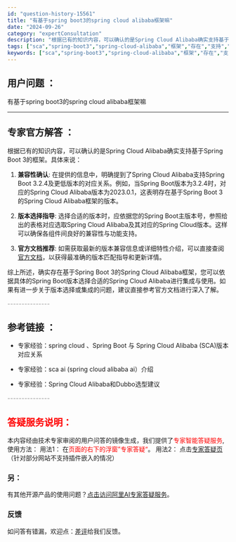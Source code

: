 ```yaml
---
id: "question-history-15561"
title: "有基于spring boot3的spring cloud alibaba框架嘛"
date: "2024-09-26"
category: "expertConsultation"
description: "根据已有的知识内容，可以确认的是Spring Cloud Alibaba确实支持基于Spring Boot 3的框架。具体来说：1. **兼容性确认**: 在提供的信息中，明确提到了Spring Cloud Alibaba支持Spring Boot 3.2.4及更低版本的对应关系。例如，当Sprin"
tags: ["sca","spring-boot3","spring-cloud-alibaba","框架","存在","支持","更新"]
keywords: ["sca","spring-boot3","spring-cloud-alibaba","框架","存在","支持","更新"]
---
```


## 用户问题 ： 
 有基于spring boot3的spring cloud alibaba框架嘛  

---------------
## 专家官方解答 ：

根据已有的知识内容，可以确认的是Spring Cloud Alibaba确实支持基于Spring Boot 3的框架。具体来说：

1. **兼容性确认**: 在提供的信息中，明确提到了Spring Cloud Alibaba支持Spring Boot 3.2.4及更低版本的对应关系。例如，当Spring Boot版本为3.2.4时，对应的Spring Cloud Alibaba版本为2023.0.1，这表明存在基于Spring Boot 3的Spring Cloud Alibaba框架的版本。

2. **版本选择指导**: 选择合适的版本时，应依据您的Spring Boot主版本号，参照给出的表格对应选取Spring Cloud Alibaba及其对应的Spring Cloud版本。这样可以确保各组件间良好的兼容性与功能支持。

3. **官方文档推荐**: 如需获取最新的版本兼容信息或详细特性介绍，可以直接查阅[官方文档](https://sca.aliyun.com/docs/2023/overview/version-explain/)，以获得最准确的版本匹配指导和更新详情。

综上所述，确实存在基于Spring Boot 3的Spring Cloud Alibaba框架，您可以依据具体的Spring Boot版本选择合适的Spring Cloud Alibaba进行集成与使用。如果有进一步关于版本选择或集成的问题，建议直接参考官方文档进行深入了解。


<font color="#949494">---------------</font> 


## 参考链接 ：

* 专家经验：spring cloud 、Spring Boot 与 Spring Cloud Alibaba (SCA)版本对应关系 
 
 * 专家经验：sca ai (spring cloud alibaba ai）介绍 
 
 * 专家经验：Spring Cloud Alibaba和Dubbo选型建议 


 <font color="#949494">---------------</font> 
 


## <font color="#FF0000">答疑服务说明：</font> 

本内容经由技术专家审阅的用户问答的镜像生成，我们提供了<font color="#FF0000">专家智能答疑服务</font>,使用方法：
用法1： 在<font color="#FF0000">页面的右下的浮窗”专家答疑“</font>。
用法2： 点击[专家答疑页](https://answer.opensource.alibaba.com/docs/intro)（针对部分网站不支持插件嵌入的情况）
### 另：


有其他开源产品的使用问题？[点击访问阿里AI专家答疑服务](https://answer.opensource.alibaba.com/docs/intro)。
### 反馈
如问答有错漏，欢迎点：[差评](https://ai.nacos.io/user/feedbackByEnhancerGradePOJOID?enhancerGradePOJOId=15586)给我们反馈。
